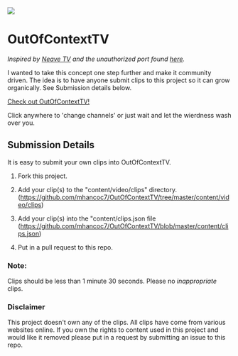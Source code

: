 <img src="https://raw.githubusercontent.com/mhancoc7/OutOfContextTV/master/content/images/outofcontext.png"/>

# OutOfContextTV
<i>Inspired by [Neave TV](https://neave.tv) and the unauthorized port found [here](https://github.com/Fortyseven/ChannelSurf).</i>

I wanted to take this concept one step further and make it community driven. The idea is to have anyone submit clips to this project so it can grow organically. See Submission details below.

[Check out OutOfContextTV!](http://outofcontext.dumbprojects.com)

Click anywhere to 'change channels' or just wait and let the wierdness wash over you.

## Submission Details
It is easy to submit your own clips into OutOfContextTV.

1. Fork this project.

2. Add your clip(s) to the "content/video/clips" directory. (https://github.com/mhancoc7/OutOfContextTV/tree/master/content/video/clips)

3. Add your clip(s) into the "content/clips.json file (https://github.com/mhancoc7/OutOfContextTV/blob/master/content/clips.json)

4. Put in a pull request to this repo.

### Note:
Clips should be less than 1 minute 30 seconds. Please no <i>inappropriate</i> clips. 

### Disclaimer

This project doesn't own any of the clips. All clips have come from various websites online. If you own the rights to content used in this project and would like it removed please put in a request by submitting an issue to this repo.
